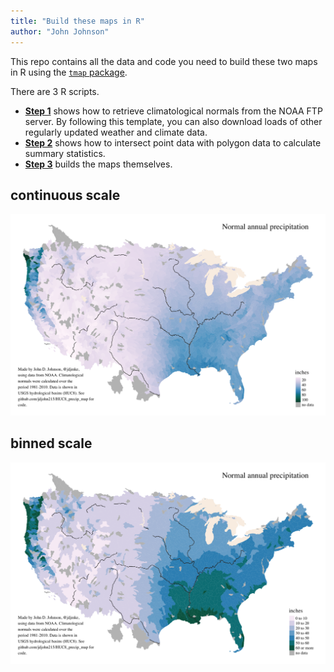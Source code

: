 ```yaml
---
title: "Build these maps in R"
author: "John Johnson"
---
```


This repo contains all the data and code you need to build these two maps in R using the [`tmap` package](https://github.com/mtennekes/tmap).

There are 3 R scripts.

* [**Step 1**](R/step1_retrieve_normals.R) shows how to retrieve climatological normals from the NOAA FTP server. By following this template, you can also download loads of other regularly updated weather and climate data.
* [**Step 2**](R/step2_calculate_stats_by_huc8.R) shows how to intersect point data with polygon data to calculate summary statistics.
* [**Step 3**](R/step3_build_maps.R) builds the maps themselves.

## continuous scale
![](maps/HUC8_Normals_map_continuous_scale.png)

## binned scale
![](maps/HUC8_Normals_map_binned_scale.png)
